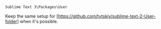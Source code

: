 `Sublime Text 3\Packages\User`

Keep the same setup for [https://github.com/tytskiy/sublime-text-2-User-folder] when it's possible.
